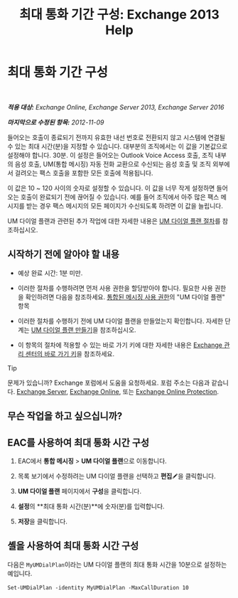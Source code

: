 ﻿---
title: '최대 통화 기간 구성: Exchange 2013 Help'
TOCTitle: 최대 통화 기간 구성
ms:assetid: 01aa40d2-f918-472b-bace-158222143484
ms:mtpsurl: https://technet.microsoft.com/ko-kr/library/Ee423535(v=EXCHG.150)
ms:contentKeyID: 50482391
ms.date: 05/22/2018
mtps_version: v=EXCHG.150
ms.translationtype: MT
---

# 최대 통화 기간 구성

 

_**적용 대상:** Exchange Online, Exchange Server 2013, Exchange Server 2016_

_**마지막으로 수정된 항목:** 2012-11-09_

들어오는 호출이 종료되기 전까지 유효한 내선 번호로 전환되지 않고 시스템에 연결될 수 있는 최대 시간(분)을 지정할 수 있습니다. 대부분의 조직에서는 이 값을 기본값으로 설정해야 합니다. 30분. 이 설정은 들어오는 Outlook Voice Access 호출, 조직 내부의 음성 호출, UM(통합 메시징) 자동 전화 교환으로 수신되는 음성 호출 및 조직 외부에서 걸려오는 팩스 호출을 포함한 모든 호출에 적용됩니다.

이 값은 10 ~ 120 사이의 숫자로 설정할 수 있습니다. 이 값을 너무 작게 설정하면 들어오는 호출이 완료되기 전에 끊어질 수 있습니다. 예를 들어 조직에서 아주 많은 팩스 메시지를 받는 경우 팩스 메시지의 모든 페이지가 수신되도록 하려면 이 값을 늘립니다.

UM 다이얼 플랜과 관련된 추가 작업에 대한 자세한 내용은 [UM 다이얼 플랜 절차](um-dial-plan-procedures-exchange-2013-help.md)를 참조하십시오.

## 시작하기 전에 알아야 할 내용

  - 예상 완료 시간: 1분 미만.

  - 이러한 절차를 수행하려면 먼저 사용 권한을 할당받아야 합니다. 필요한 사용 권한을 확인하려면 다음을 참조하세요. [통합된 메시징 사용 권한](unified-messaging-permissions-exchange-2013-help.md)의 "UM 다이얼 플랜" 항목

  - 이러한 절차를 수행하기 전에 UM 다이얼 플랜을 만들었는지 확인합니다. 자세한 단계는 [UM 다이얼 플랜 만들기](create-a-um-dial-plan-exchange-2013-help.md)을 참조하십시오.

  - 이 항목의 절차에 적용할 수 있는 바로 가기 키에 대한 자세한 내용은 [Exchange 관리 센터의 바로 가기 키](keyboard-shortcuts-in-the-exchange-admin-center-exchange-online-protection-help.md)을 참조하세요.


> [!TIP]
> 문제가 있습니까? Exchange 포럼에서 도움을 요청하세요. 포럼 주소는 다음과 같습니다. <A href="https://go.microsoft.com/fwlink/p/?linkid=60612">Exchange Server</A>, <A href="https://go.microsoft.com/fwlink/p/?linkid=267542">Exchange Online</A>, 또는 <A href="https://go.microsoft.com/fwlink/p/?linkid=285351">Exchange Online Protection</A>.



## 무슨 작업을 하고 싶으십니까?

## EAC를 사용하여 최대 통화 시간 구성

1.  EAC에서 **통합 메시징** \> **UM 다이얼 플랜**으로 이동합니다.

2.  목록 보기에서 수정하려는 UM 다이얼 플랜을 선택하고 **편집**![편집 아이콘](images/JJ218640.6f53ccb2-1f13-4c02-bea0-30690e6ea71d(EXCHG.150).gif "편집 아이콘")을 클릭합니다.

3.  **UM 다이얼 플랜** 페이지에서 **구성**을 클릭합니다.

4.  **설정**의 **최대 통화 시간(분)**에 숫자(분)를 입력합니다.

5.  **저장**을 클릭합니다.

## 셸을 사용하여 최대 통화 시간 구성

다음은 `MyUMDialPlan`이라는 UM 다이얼 플랜의 최대 통화 시간을 10분으로 설정하는 예입니다.

    Set-UMDialPlan -identity MyUMDialPlan -MaxCallDuration 10

